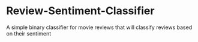 # Review-Sentiment-Classifier
A simple binary classifier for movie reviews that will classify reviews based on their sentiment
